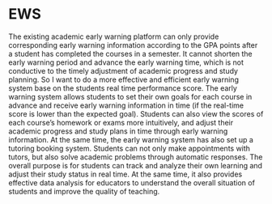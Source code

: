 # EWS

The existing academic early warning platform can only provide corresponding early warning information according to the GPA points after a student has completed the courses in a semester. It cannot shorten the early warning period and advance the early warning time, which is not conductive to the timely adjustment of academic progress and study planning. So I want to do a more effective and efficient early warning system base on the students real time performance score.
The early warning system allows students to set their own goals for each course in advance and receive early warning information in time (if the real-time score is lower than the expected goal). Students can also view the scores of each course’s homework or exams more intuitively, and adjust their academic progress and study plans in time through early warning information. At the same time, the early warning system has also set up a tutoring booking system. Students can not only make appointments with tutors, but also solve academic problems through automatic responses.
The overall purpose is for students can track and analyze their own learning and adjust their study status in real time. At the same time, it also provides effective data analysis for educators to understand the overall situation of students and improve the quality of teaching.
